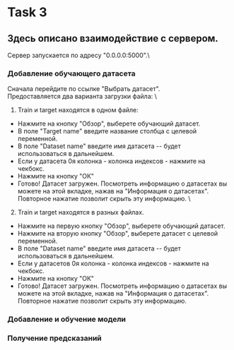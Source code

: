 # Task 3
## Здесь описано взаимодействие с сервером.

Сервер запускается по адресу "0.0.0.0:5000".\

### Добавление обучающего датасета
Сначала перейдите по ссылке "Выбрать датасет".\
Предоставляется два варианта загрузки файла:
\
1) Train и target находятся в одном файле:
* Нажмите на кнопку "Обзор", выберете обучающий датасет.
* В поле "Target name" введите название столбца с целевой переменной.
* В поле "Dataset name" введите имя датасета -- будет использоваться в дальнейшем.
* Если у датасета 0я колонка - колонка индексов - нажмите на чекбокс.
* Нажмите на кнопку "ОК"
* Готово! Датасет загружен. Посмотреть информацию о датасетах вы можете на этой вкладке, нажав на "Информация о датасетах". Повторное нажатие позволит скрыть эту информацию.
\
2) Train и target находятся в разных файлах.
* Нажмите на первую кнопку "Обзор", выберете обучающий датасет.
* Нажмите на вторую кнопку "Обзор", выберете датасет с целевой переменной.
* В поле "Dataset name" введите имя датасета -- будет использоваться в дальнейшем.
* Если у датасетов 0я колонка - колонка индексов - нажмите на чекбокс.
* Нажмите на кнопку "ОК"
* Готово! Датасет загружен. Посмотреть информацию о датасетах вы можете на этой вкладке, нажав на "Информация о датасетах". Повторное нажатие позволит скрыть эту информацию.

### Добавление и обучение модели


### Получение предсказаний

